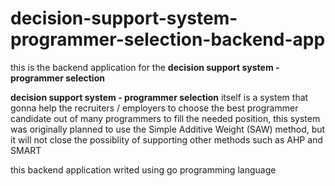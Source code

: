 # decision-support-system-programmer-selection-backend-app

this is the backend application for the **decision support system - programmer selection**

**decision support system - programmer selection** itself is a system that gonna help the recruiters / employers to choose the best programmer candidate out of many programmers to fill the needed position,
this system was originally planned to use the Simple Additive Weight (SAW) method, but it will not close the possiblity of supporting other methods such as AHP and SMART

this backend application writed using go programming language
